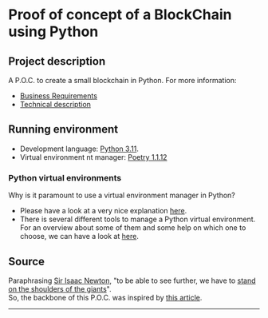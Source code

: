 # Proof of concept of a BlockChain using Python

## Project description 
A P.O.C. to create a small blockchain in Python.
For more information:   
- [Business Requirements](project_docs/BR.md)
- [Technical description](project_docs/TD.md)

## Running environment
- Development language: [Python 3.11](https://www.python.org/). 
- Virtual environment nt manager: [Poetry 1.1.12](https://python-poetry.org/)


### Python virtual environments
Why is it paramount to use a virtual environment manager in Python?
- Please have a look at a very nice explanation [here](https://towardsdatascience.com/why-you-should-use-a-virtual-environment-for-every-python-project-c17dab3b0fd0).
- There is several different tools to manage a Python virtual environment. For an overview about some of them and some help on which one to choose, we can have a look at [here](https://blog.inedo.com/python/python-environment-management-best-practices/).


## Source
Paraphrasing [Sir Isaac Newton](https://en.wikipedia.org/wiki/Isaac_Newton), "to be able to see further, we have to [stand on the shoulders of the giants](https://en.wikipedia.org/wiki/Standing_on_the_shoulders_of_giants)".  
So, the backbone of this P.O.C. was inspired by [this article](https://flask.palletsprojects.com/en/2.2.x/).

-----

